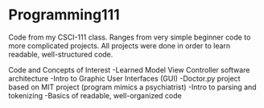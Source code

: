 # Programming111
Code from my CSCI-111 class.  Ranges from very simple beginner code to more complicated projects.  All projects were done in order to learn readable, well-structured code.

Code and Concepts of Interest
-Learned Model View Controller software architecture
-Intro to Graphic User Interfaces (GUI)
-Doctor.py project based on MIT project (program mimics a psychiatrist)
-Intro to parsing and tokenizing
-Basics of readable, well-organized code
